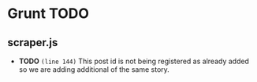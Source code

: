 # Grunt TODO

## scraper.js

* **TODO** `(line 144)`  This post id is not being registered as already added so we are adding additional of the same story.
